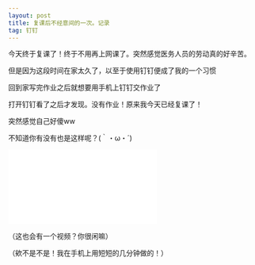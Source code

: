 ```yaml
---
layout: post
title: 复课后不经意间的一次。记录
tag: 钉钉
---
```


今天终于复课了！终于不用再上网课了。突然感觉医务人员的劳动真的好辛苦。

但是因为这段时间在家太久了，以至于使用钉钉便成了我的一个习惯

回到家写完作业之后就想要用手机上钉钉交作业了

打开钉钉看了之后才发现。没有作业！原来我今天已经复课了！

突然感觉自己好傻ww

不知道你有没有也是这样呢？(｀・ω・´)

<iframe src="//player.bilibili.com/player.html?aid=285699035&bvid=BV1Lf4y1U7zF&cid=216993868&page=1" scrolling="no" border="0" frameborder="no" framespacing="0" allowfullscreen="true"> </iframe>

（这也会有一个视频？你很闲嘛）

（欸不是不是！我在手机上用短短的几分钟做的！）
